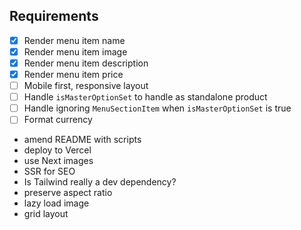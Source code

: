 ## Requirements

- [x] Render menu item name
- [x] Render menu item image
- [x] Render menu item description
- [x] Render menu item price
- [ ] Mobile first, responsive layout
- [ ] Handle `isMasterOptionSet` to handle as standalone product
- [ ] Handle ignoring `MenuSectionItem` when `isMasterOptionSet` is true
- [ ] Format currency

- amend README with scripts
- deploy to Vercel
- use Next images
- SSR for SEO
- Is Tailwind really a dev dependency?
- preserve aspect ratio
- lazy load image
- grid layout
